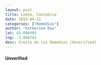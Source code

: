 ```yaml
---
layout: post
title: Luena, Cantabria
date: 2019-04-11
categories: ["Remedios"]
author: "Katherine Dau"
lat: 43.090405
lng: -3.894743
desc: Ermita de los Remedios (Unverified)
---
```

#### Unverified

